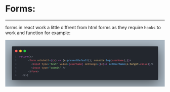 # Forms:

---

forms in react work a little diffrent from html forms as they require ``hooks`` to work and function for example:


![Example](Imgs/FORMSEXAMPLE01.png)